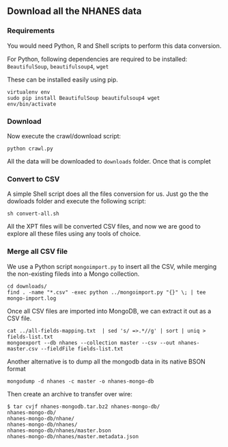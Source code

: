 ## Download all the NHANES data

### Requirements


You would need Python, R and Shell scripts to perform this data conversion.

For Python, following dependencies are required to be installed: `BeautifulSoup`, `beautifulsoup4`, `wget`

These can be installed easily using pip.

    virtualenv env
    sudo pip install BeautifulSoup beautifulsoup4 wget
    env/bin/activate


### Download

Now execute the crawl/download script:

    python crawl.py


All the data will be downloaded to `downloads` folder. Once that is complet


### Convert to CSV

A simple Shell script does all the files conversion for us. Just go the the dowloads folder and execute the following script:

    sh convert-all.sh

All the XPT files will be converted CSV files, and now we are good to explore all these files using any tools of choice.


### Merge all CSV file

We use a Python script `mongoimport.py` to insert all the CSV, while merging the non-existing fileds into a Mongo collection.

    cd downloads/
    find . -name "*.csv" -exec python ../mongoimport.py "{}" \; | tee mongo-import.log
	

Once all CSV files are imported into MongoDB, we can extract it out as a CSV file.


    cat ../all-fields-mapping.txt  | sed 's/ =>.*//g' | sort | uniq > fields-list.txt
    mongoexport --db nhanes --collection master --csv --out nhanes-master.csv --fieldFile fields-list.txt


Another alternative is to dump all the mongodb data in its native BSON format

    mongodump -d nhanes -c master -o nhanes-mongo-db

Then create an archive to transfer over wire:

    $ tar cvjf nhanes-mongodb.tar.bz2 nhanes-mongo-db/
    nhanes-mongo-db/
    nhanes-mongo-db/nhane/
    nhanes-mongo-db/nhanes/
    nhanes-mongo-db/nhanes/master.bson
    nhanes-mongo-db/nhanes/master.metadata.json


